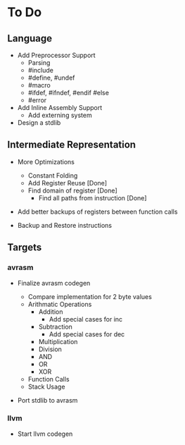 # To Do

## Language
* Add Preprocessor Support
    * Parsing
    * #include
    * #define, #undef
    * #macro
    * #ifdef, #ifndef, #endif #else
    * #error
* Add Inline Assembly Support
    * Add externing system
* Design a stdlib

## Intermediate Representation

* More Optimizations
    * Constant Folding
    * Add Register Reuse \[Done\]
    * Find domain of register \[Done\]
        * Find all paths from instruction \[Done\]

* Add better backups of registers between function calls
* Backup and Restore instructions

## Targets

### avrasm

* Finalize avrasm codegen
    * Compare implementation for 2 byte values
    * Arithmatic Operations
        * Addition
            * Add special cases for inc
        * Subtraction
            * Add special cases for dec
        * Multiplication
        * Division
        * AND
        * OR
        * XOR
    * Function Calls
    * Stack Usage

* Port stdlib to avrasm

### llvm

* Start llvm codegen